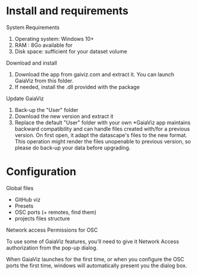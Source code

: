 # Install and requirements

System Requirements
1. Operating system: Windows 10+ 
2. RAM : 8Go available for
3. Disk space: sufficient for your dataset volume

Download and install
1. Download the app from gaiviz.com and extract it. You can launch GaiaViz from this folder.
2. If needed, install the .dll provided with the package

Update GaiaViz
1. Back-up the "User" folder
2. Download the new version and extract it
3. Replace the default "User" folder with your own
*GaiaViz app maintains backward compatibility and can handle files created with/for a previous version. On first open, it adapt the datascape's files to the new format. This operation might render the files unopenable to previous version, so please do back-up your data before upgrading.

# Configuration

Global files
- GitHub viz
- Presets
- OSC ports (+ remotes, find them)
- projects files structure

Network access Permissions for OSC

To use some of GaiaViz features, you'll need to give it Network Access authorization from the pop-up dialog.

When GaiaViz launches for the first time, or when you configure the OSC ports the first time, windows will automatically present you the dialog box.